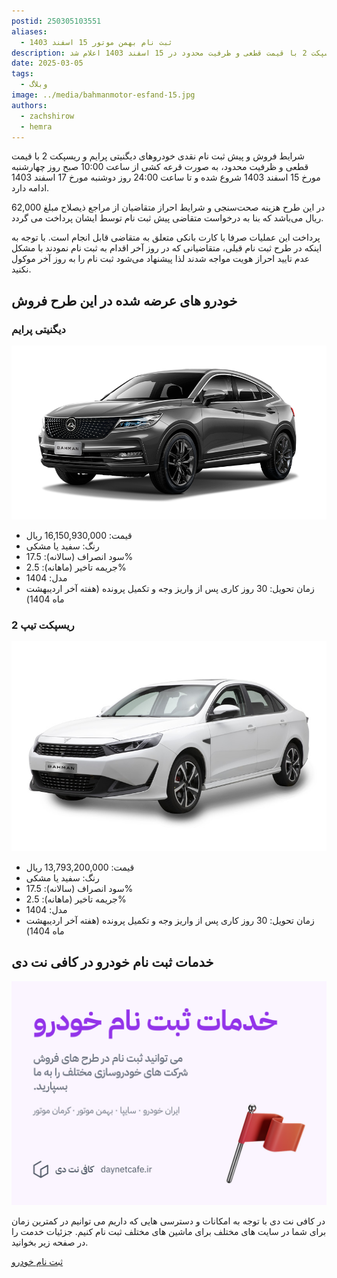 ```yaml
---
postid: 250305103551
aliases:
  - ثبت نام بهمن موتور 15 اسفند 1403
description: شرایط فروش و پیش ثبت نام نقدی خودروهای دیگنیتی پرایم و ریسپکت 2 با قیمت قطعی و ظرفیت محدود در 15 اسفند 1403 اعلام شد.
date: 2025-03-05
tags:
  - وبلاگ
image: ../media/bahmanmotor-esfand-15.jpg
authors:
  - zachshirow
  - hemra
---
```



شرایط فروش و پیش ثبت نام نقدی خودروهای دیگنیتی پرایم و ریسپکت 2 با قیمت قطعی و ظرفیت محدود، به صورت قرعه کشی از ساعت 10:00 صبح روز چهارشنبه مورخ 15 اسفند 1403 شروع شده و تا ساعت 24:00 روز دوشنبه مورخ 17 اسفند 1403 ادامه دارد.

در این طرح هزینه صحت‌سنجی و شرایط احراز متقاضیان از مراجع ذیصلاح مبلغ 62,000 ریال می‌باشد که بنا به درخواست متقاضی پیش ثبت نام توسط ایشان پرداخت می گردد. 

پرداخت این عملیات صرفا با کارت بانکی متعلق به متقاضی قابل انجام است. با توجه به اینکه در طرح ثبت نام قبلی، متقاضیانی که در روز آخر اقدام به ثبت نام نمودند با مشکل عدم تایید احراز هویت مواجه شدند لذا پیشنهاد می‌شود ثبت نام را به روز آخر موکول نکنید.

## خودرو های عرضه شده در این طرح فروش

### دیگنیتی پرایم

![](../media/dignity-prime.png)

- قیمت: 16,150,930,000 ریال
- رنگ: سفید یا مشکی
- سود انصراف (سالانه): 17.5%
- جریمه تاخیر (ماهانه): 2.5%
- مدل: 1404
- زمان تحویل: 30 روز کاری پس از واریز وجه و تکمیل پرونده (هفته آخر اردیبهشت ماه 1404)
### ریسپکت تیپ 2

![](../media/respect-type-2.png)

- قیمت: 13,793,200,000 ریال
- رنگ: سفید یا مشکی
- سود انصراف (سالانه): 17.5%
- جریمه تاخیر (ماهانه): 2.5%
- مدل: 1404
- زمان تحویل: 30 روز کاری پس از واریز وجه و تکمیل پرونده (هفته آخر اردیبهشت ماه 1404)

## خدمات ثبت نام خودرو در کافی نت دی

![خدمات ثبت نام خودرو در کافی نت دی](../media/car-signup.jpg)

در کافی نت دی با توجه به امکانات و دسترسی هایی که داریم می توانیم در کمترین زمان برای شما در سایت های مختلف برای ماشین های مختلف ثبت نام کنیم. جزئیات خدمت را در صفحه زیر بخوانید. 

[ثبت نام خودرو](../services/car-signup.md)